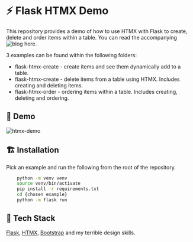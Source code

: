 # ⚡️ Flask HTMX Demo

This repository provides a demo of how to use HTMX with Flask to create, delete and order items within a table. You can read the accompanying ![blog here](https://medium.com/@markus_bnet/flask-and-htmx-45e7b54b28bc).

3 examples can be found within the following folders:
- flask-htmx-create - create items and see them dynamically add to a table.
- flask-htmx-create - delete items from a table using HTMX. Includes creating and deleting items.
- flask-htmx-order - ordering items within a table. Includes creating, deleting and ordering.


## 🎥 Demo

![htmx-demo](https://user-images.githubusercontent.com/13853122/129015765-befe3369-0296-48d6-8f7e-47e97934f4dd.gif)

  
## 🏗️ Installation

Pick an example and run the following from the root of the repository.

```bash
    python -m venv venv 
    source venv/bin/activate
    pip install -r requirements.txt
    cd {chosen example}
    python -m flask run
```
    
## 🧬 Tech Stack

[Flask](https://flask.palletsprojects.com/en/2.0.x/), [HTMX](https://htmx.org/), [Bootstrap](https://getbootstrap.com/) and my terrible design skills. 
